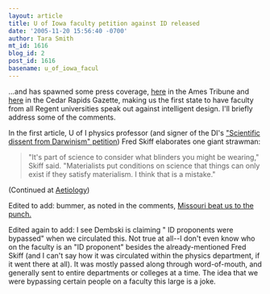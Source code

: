 ```yaml
---
layout: article
title: U of Iowa faculty petition against ID released
date: '2005-11-20 15:56:40 -0700'
author: Tara Smith
mt_id: 1616
blog_id: 2
post_id: 1616
basename: u_of_iowa_facul
---
```

...and has spawned some press coverage, [here](http://www.zwire.com/site/tab1.cfm?newsid=15586126&amp;BRD=2700&amp;PAG=461&amp;dept_id=554316&amp;rfi=6) in the Ames Tribune and [here](http://ee.gazetteonline.com/Default/Skins/CRGazette/Client.asp?Skin=CRGazette&amp;Enter=true&amp;Daily=TGC&amp;GZ=T&amp;AppName=1) in the Cedar Rapids Gazette, making us the first state to have faculty from all Regent universities speak out against intelligent design. I'll briefly address some of the comments.

In the first article, U of I physics professor (and signer of the DI's ["Scientific dissent from Darwinism" petition](http://www.discovery.org/scripts/viewDB/filesDB-download.php?command=download&amp;id=443)) Fred Skiff elaborates one giant strawman:


> "It's part of science to consider what blinders you might be wearing," Skiff said. "Materialists put conditions on science that things can only exist if they satisfy materialism. I think that is a mistake."

(Continued at [Aetiology](http://aetiology.blogspot.com/2005/11/u-of-iowa-faculty-petition-against-id.html))

Edited to add:  bummer, as noted in the comments, [Missouri beat us to the punch.](http://web.missouri.edu/%7Eesiwww/evolution.html) 

Edited again to add:  I see Dembski is claiming " ID proponents were bypassed" when we circulated this.  Not true at all--I don't even know who on the faculty is an "ID proponent" besides the already-mentioned Fred Skiff (and I can't say how it was circulated within the physics department, if it went there at all).  It was mostly passed along through word-of-mouth, and generally sent to entire departments or colleges at a time.  The idea that we were bypassing certain people on a faculty this large is a joke.
